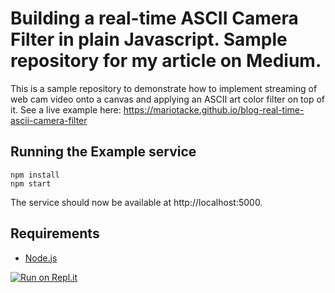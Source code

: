 # Building a real-time ASCII Camera Filter in plain Javascript. Sample repository for my article on Medium.

This is a sample repository to demonstrate how to implement streaming of web cam video onto a canvas and applying an ASCII art color filter on top of it. See a live example here: https://mariotacke.github.io/blog-real-time-ascii-camera-filter

## Running the Example service
```
npm install
npm start
```

The service should now be available at http://localhost:5000.

## Requirements
- [Node.js](https://www.nodejs.org)

[![Run on Repl.it](https://repl.it/badge/github/mariotacke/blog-real-time-ascii-camera-filter)](https://repl.it/github/mariotacke/blog-real-time-ascii-camera-filter)